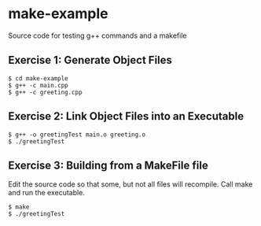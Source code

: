 # make-example
Source code for testing g++ commands and a makefile

## Exercise 1: Generate Object Files
   ```
   $ cd make-example
   $ g++ -c main.cpp
   $ g++ -c greeting.cpp
   ```

## Exercise 2: Link Object Files into an Executable
   ```
   $ g++ -o greetingTest main.o greeting.o
   $ ./greetingTest
   ```
   
## Exercise 3: Building from a MakeFile file
Edit the source code so that some, but not all files will recompile. Call make and run the executable.
   ```
   $ make
   $ ./greetingTest
   ```

